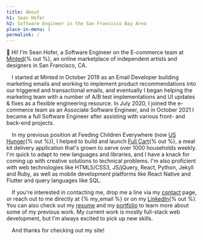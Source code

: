 ```yaml
---
title: About
h1: Sean Hofer
h2: Software Engineer in the San Francisco Bay Area
place-in-menu: 1
permalink: /
---
```

:wave: Hi! I'm Sean Hofer, a Software Engineer on the E-commerce team at [Minted](https://www.minted.com){% out %}, an online marketplace of independent artists and designers in San Francisco, CA. 

&emsp;I started at Minted in October 2019 as an Email Developer building marketing emails and working to implement product recommendations into our triggered and transactional emails, and eventually I began helping the marketing team with a number of A/B test implementations and UI updates & fixes as a flexible engineering resource. In July 2020, I joined the e-commerce team as an Associate Software Engineer, and in October 2021 I became a full Software Engineer after assisting with various front- and back-end projects.

&emsp;In my previous position at Feeding Children Everywhere (now [US Hunger](https://www.ushunger.org){% out %}), I helped to build and launch [Full Cart](https://www.fullcart.org){% out %}, a meal kit delivery application that's grown to serve over 1000 households weekly. I'm quick to adapt to new languages and libraries, and I have a knack for coming up with creative solutions to technical problems. I'm also proficient with web technologies like HTML5/CSS3, JS/jQuery, React, Python, Jekyll and Ruby, as well as mobile development platforms like React Native and Flutter and query languages like SQL.

&emsp;If you're interested in contacting me, drop me a line via my [contact](/contact) page, or reach out to me directly at {% my_email %} or on my [LinkedIn](/linkedin){% out %}. You can also check out my [resume](/resume) and my [portfolio](/portfolio) to learn more about some of my previous work. My current work is mostly full-stack web development, but I'm always excited to pick up new skills. 

&emsp;And thanks for checking out my site!